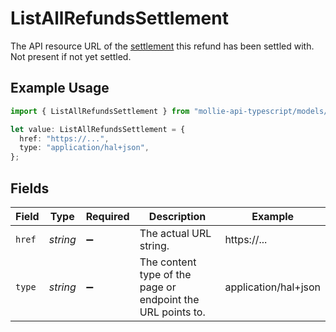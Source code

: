# ListAllRefundsSettlement

The API resource URL of the [settlement](get-settlement) this refund has been settled with. Not present if not
yet settled.

## Example Usage

```typescript
import { ListAllRefundsSettlement } from "mollie-api-typescript/models/operations";

let value: ListAllRefundsSettlement = {
  href: "https://...",
  type: "application/hal+json",
};
```

## Fields

| Field                                                       | Type                                                        | Required                                                    | Description                                                 | Example                                                     |
| ----------------------------------------------------------- | ----------------------------------------------------------- | ----------------------------------------------------------- | ----------------------------------------------------------- | ----------------------------------------------------------- |
| `href`                                                      | *string*                                                    | :heavy_minus_sign:                                          | The actual URL string.                                      | https://...                                                 |
| `type`                                                      | *string*                                                    | :heavy_minus_sign:                                          | The content type of the page or endpoint the URL points to. | application/hal+json                                        |